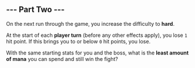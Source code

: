 ## --- Part Two ---

On the next run through the game, you increase the difficulty to **hard**.

At the start of each **player turn** (before any other effects apply), you lose ``1`` hit point. If this brings you to or below ``0`` hit points, you lose.

With the same starting stats for you and the boss, what is the **least amount of mana** you can spend and still win the fight?

